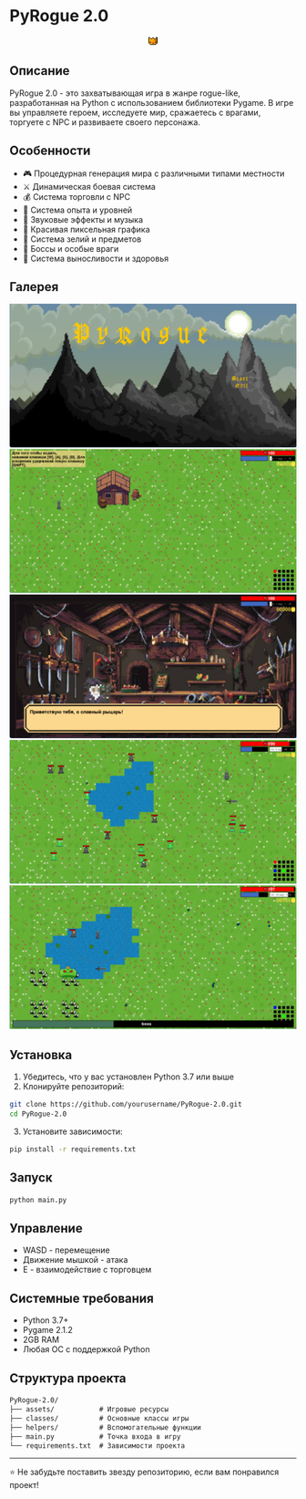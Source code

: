 # PyRogue 2.0

<div align="center">
  <img src="assets/images/objects/logo.png"/>
</div>

## Описание

PyRogue 2.0 - это захватывающая игра в жанре rogue-like, разработанная на Python с использованием библиотеки Pygame. В игре вы управляете героем, исследуете мир, сражаетесь с врагами, торгуете с NPC и развиваете своего персонажа.

## Особенности

- 🎮 Процедурная генерация мира с различными типами местности
- ⚔️ Динамическая боевая система
- 💰 Система торговли с NPC
- 🎯 Система опыта и уровней
- 🎵 Звуковые эффекты и музыка
- 🎨 Красивая пиксельная графика
- 🧪 Система зелий и предметов
- 🐉 Боссы и особые враги
- 💪 Система выносливости и здоровья

## Галерея

![menu](assets/demo/main-menu.png)
![menu](assets/demo/start.png)
![menu](assets/demo/trader.png)
![menu](assets/demo/game.png)
![menu](assets/demo/boss.png)

## Установка

1. Убедитесь, что у вас установлен Python 3.7 или выше
2. Клонируйте репозиторий:
```bash
git clone https://github.com/yourusername/PyRogue-2.0.git
cd PyRogue-2.0
```

3. Установите зависимости:
```bash
pip install -r requirements.txt
```

## Запуск

```bash
python main.py
```

## Управление

- WASD - перемещение
- Движение мышкой - атака
- E - взаимодействие с торговцем

## Системные требования

- Python 3.7+
- Pygame 2.1.2
- 2GB RAM
- Любая ОС с поддержкой Python

## Структура проекта

```
PyRogue-2.0/
├── assets/           # Игровые ресурсы
├── classes/          # Основные классы игры
├── helpers/          # Вспомогательные функции
├── main.py           # Точка входа в игру
└── requirements.txt  # Зависимости проекта
```

---

⭐ Не забудьте поставить звезду репозиторию, если вам понравился проект!
